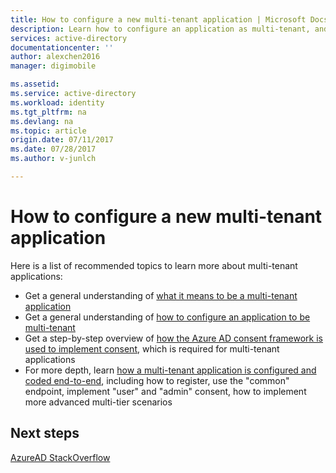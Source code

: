 ```yaml
---
title: How to configure a new multi-tenant application | Microsoft Docs
description: Learn how to configure an application as multi-tenant, and how multi-tenant applications work
services: active-directory
documentationcenter: ''
author: alexchen2016
manager: digimobile

ms.assetid: 
ms.service: active-directory
ms.workload: identity
ms.tgt_pltfrm: na
ms.devlang: na
ms.topic: article
origin.date: 07/11/2017
ms.date: 07/28/2017
ms.author: v-junlch

---
```


# How to configure a new multi-tenant application

Here is a list of recommended topics to learn more about multi-tenant applications:

- Get a general understanding of [what it means to be a multi-tenant application](/active-directory/develop/active-directory-dev-glossary#multi-tenant-application)
- Get a general understanding of [how to configure an application to be multi-tenant](/active-directory/develop/active-directory-integrating-applications#configuring-multi-tenant-applications)
- Get a step-by-step overview of [how the Azure AD consent framework is used to implement consent](/active-directory/develop/active-directory-integrating-applications#overview-of-the-consent-framework), which is required for multi-tenant applications
- For more depth, learn [how a multi-tenant application is configured and coded end-to-end](/active-directory/develop/active-directory-devhowto-multi-tenant-overview), including how to register, use the "common" endpoint, implement "user" and "admin" consent, how to implement more advanced multi-tier scenarios

## Next steps
[AzureAD StackOverflow](http://stackoverflow.com/questions/tagged/azure-active-directory)

<!-- Update_Description: link update -->